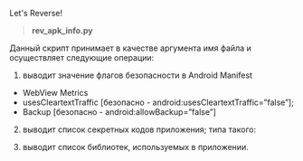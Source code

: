 Let's Reverse!
> **rev_apk_info.py**

 Данный скрипт принимает в качестве аргумента имя файла и осуществляет следующие операции:
 1. выводит значение флагов безопасности в Android Manifest 
 - WebView Metrics 
 	<meta-data android:name="android.webkit.WebView.EnableSafeBrowsing" android:value="false" />
 - usesCleartextTraffic
	[безопасно - android:usesCleartextTraffic=”false”];
 - Backup
	[безопасно - android:allowBackup=”false”]

2. выводит список секретных кодов приложения; 
	типа такого:
 			<receiver android:name=".receivers.DebugReceiver">
 				<intent-filter>
 					<action android:name="android.provider.Telephony.SECRET_CODE" />
					<data android:scheme="android_secret_code" android:host="727" />
				</intent-filter>
			</receiver>

 3. выводит список библиотек, используемых в приложении.